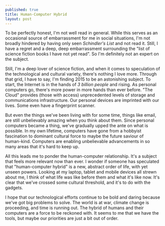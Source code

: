 ```yaml
---
published: true
title: Human-Computer Hybrid
layout: post
---
```

To be perfectly honest, I'm not well read in general. While this serves as an occasional source of embarrassment for me in social situations, I'm not broadly hindered by having only seen *Schindler's List* and not read it. Still, I have a regret and a deep, deep embarrassment surrounding the "list of science fiction books I have not yet read". So I'm definitely not an expert on the subject.

Still, I'm a deep lover of science fiction, and when it comes to speculation of the technological and cultural variety, there's nothing I love more. Through that grid, I have to say, I'm finding 2015 to be an astonishing subject. To start, the Internet is in the hands of *3 billion people* and rising. As personal computers go, there's more power in more hands than ever before. "The Cloud" provides (those with access) unprecedented levels of storage and communications infrastructure. Our personal devices are imprinted with our lives. Some even have a fingerprint scanner.

But even the things we've been living with for some time, things like email, are still unbelievably amazing when you think about them. Since personal computers became a thing, we've gradually upped the ante on what is possible. In my own lifetime, computers have gone from a hobbyist fascination to dominant cultural force to maybe the future saviour of human-kind. Computers are enabling unbelievable advancements in so many areas that it's hard to keep up.

All this leads me to ponder the human-computer relationship. It's a subject that feels more relevant now than ever. I wonder if someone has speculated that "human-computer hybrid" is a new, abstract order of life, with yet unseen powers. Looking at my laptop, tablet and mobile devices all strewn about me, I think of what life was like before them and what it's like now. It's clear that we've crossed some cultural threshold, and it's to do with the gadgets.

I hope that our technological efforts continue to be bold and daring because we've got big problems to solve. The world is at war, climate change is proceeding, and time is running out. The hybrid of humans and their computers are a force to be reckoned with. It seems to me that we have the tools, but maybe our priorities are just a bit out of order.
